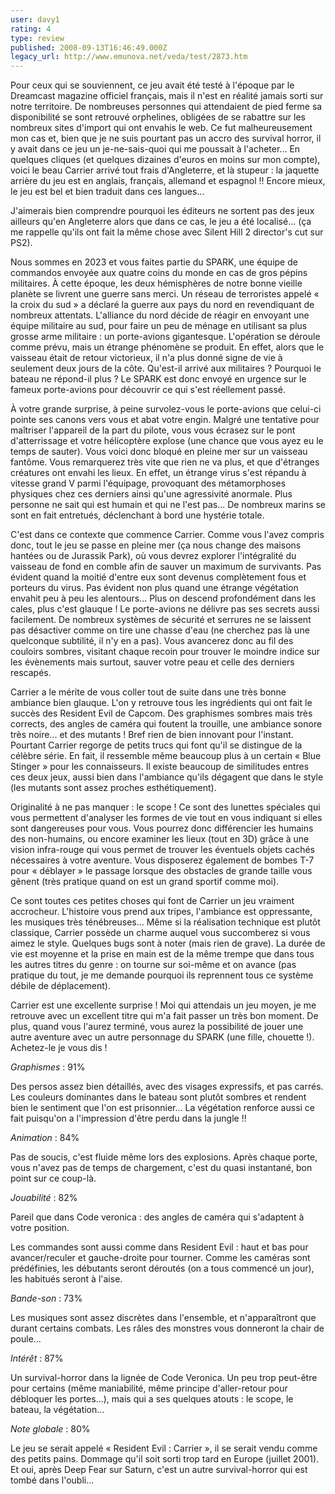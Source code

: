 ```yaml
---
user: davy1
rating: 4
type: review
published: 2008-09-13T16:46:49.000Z
legacy_url: http://www.emunova.net/veda/test/2873.htm
---
```

Pour ceux qui se souviennent, ce jeu avait été testé à l'époque par le Dreamcast magazine officiel français, mais il n'est en réalité jamais sorti sur notre territoire. De nombreuses personnes qui attendaient de pied ferme sa disponibilité se sont retrouvé orphelines, obligées de se rabattre sur les nombreux sites d'import qui ont envahis le web. Ce fut malheureusement mon cas et, bien que je ne suis pourtant pas un accro des survival horror, il y avait dans ce jeu un je-ne-sais-quoi qui me poussait à l'acheter... En quelques cliques (et quelques dizaines d'euros en moins sur mon compte), voici le beau Carrier arrivé tout frais d'Angleterre, et là stupeur : la jaquette arrière du jeu est en anglais, français, allemand et espagnol !! Encore mieux, le jeu est bel et bien traduit dans ces langues...  

J'aimerais bien comprendre pourquoi les éditeurs ne sortent pas des jeux ailleurs qu'en Angleterre alors que dans ce cas, le jeu a été localisé... (ça me rappelle qu'ils ont fait la même chose avec Silent Hill 2 director's cut sur PS2).  

  

Nous sommes en 2023 et vous faites partie du SPARK, une équipe de commandos envoyée aux quatre coins du monde en cas de gros pépins militaires. À cette époque, les deux hémisphères de notre bonne vieille planète se livrent une guerre sans merci. Un réseau de terroristes appelé « la croix du sud » a déclaré la guerre aux pays du nord en revendiquant de nombreux attentats. L'alliance du nord décide de réagir en envoyant une équipe militaire au sud, pour faire un peu de ménage en utilisant sa plus grosse arme militaire : un porte-avions gigantesque. L'opération se déroule comme prévu, mais un étrange phénomène se produit. En effet, alors que le vaisseau était de retour victorieux, il n'a plus donné signe de vie à seulement deux jours de la côte. Qu'est-il arrivé aux militaires ? Pourquoi le bateau ne répond-il plus ? Le SPARK est donc envoyé en urgence sur le fameux porte-avions pour découvrir ce qui s'est réellement passé.  

  

À votre grande surprise, à peine survolez-vous le porte-avions que celui-ci pointe ses canons vers vous et abat votre engin. Malgré une tentative pour maîtriser l'appareil de la part du pilote, vous vous écrasez sur le pont d'atterrissage et votre hélicoptère explose (une chance que vous ayez eu le temps de sauter). Vous voici donc bloqué en pleine mer sur un vaisseau fantôme. Vous remarquerez très vite que rien ne va plus, et que d'étranges créatures ont envahi les lieux. En effet, un étrange virus s'est répandu à vitesse grand V parmi l'équipage, provoquant des métamorphoses physiques chez ces derniers ainsi qu'une agressivité anormale. Plus personne ne sait qui est humain et qui ne l'est pas... De nombreux marins se sont en fait entretués, déclenchant à bord une hystérie totale.  

C'est dans ce contexte que commence Carrier. Comme vous l'avez compris donc, tout le jeu se passe en pleine mer (ça nous change des maisons hantées ou de Jurassik Park), où vous devrez explorer l'intégralité du vaisseau de fond en comble afin de sauver un maximum de survivants. Pas évident quand la moitié d'entre eux sont devenus complètement fous et porteurs du virus. Pas évident non plus quand une étrange végétation envahit peu à peu les alentours... Plus on descend profondément dans les cales, plus c'est glauque ! Le porte-avions ne délivre pas ses secrets aussi facilement. De nombreux systèmes de sécurité et serrures ne se laissent pas désactiver comme on tire une chasse d'eau (ne cherchez pas là une quelconque subtilité, il n'y en a pas). Vous avancerez donc au fil des couloirs sombres, visitant chaque recoin pour trouver le moindre indice sur les évènements mais surtout, sauver votre peau et celle des derniers rescapés.  

  

Carrier a le mérite de vous coller tout de suite dans une très bonne ambiance bien glauque. L'on y retrouve tous les ingrédients qui ont fait le succès des Resident Evil de Capcom. Des graphismes sombres mais très corrects, des angles de caméra qui foutent la trouille, une ambiance sonore très noire... et des mutants ! Bref rien de bien innovant pour l'instant. Pourtant Carrier regorge de petits trucs qui font qu'il se distingue de la célèbre série. En fait, il ressemble même beaucoup plus à un certain « Blue Stinger » pour les connaisseurs. Il existe beaucoup de similitudes entres ces deux jeux, aussi bien dans l'ambiance qu'ils dégagent que dans le style (les mutants sont assez proches esthétiquement).  

  

Originalité à ne pas manquer : le scope ! Ce sont des lunettes spéciales qui vous permettent d'analyser les formes de vie tout en vous indiquant si elles sont dangereuses pour vous. Vous pourrez donc différencier les humains des non-humains, ou encore examiner les lieux (tout en 3D) grâce à une vision infra-rouge qui vous permet de trouver les éventuels objets cachés nécessaires à votre aventure. Vous disposerez également de bombes T-7 pour « déblayer » le passage lorsque des obstacles de grande taille vous gênent (très pratique quand on est un grand sportif comme moi).  

  

Ce sont toutes ces petites choses qui font de Carrier un jeu vraiment accrocheur. L'histoire vous prend aux tripes, l'ambiance est oppressante, les musiques très ténébreuses... Même si la réalisation technique est plutôt classique, Carrier possède un charme auquel vous succomberez si vous aimez le style. Quelques bugs sont à noter (mais rien de grave). La durée de vie est moyenne et la prise en main est de la même trempe que dans tous les autres titres du genre : on tourne sur soi-même et on avance (pas pratique du tout, je me demande pourquoi ils reprennent tous ce système débile de déplacement).  

  

Carrier est une excellente surprise ! Moi qui attendais un jeu moyen, je me retrouve avec un excellent titre qui m'a fait passer un très bon moment. De plus, quand vous l'aurez terminé, vous aurez la possibilité de jouer une autre aventure avec un autre personnage du SPARK (une fille, chouette !). Achetez-le je vous dis !  

  

_Graphismes_ : 91%  

Des persos assez bien détaillés, avec des visages expressifs, et pas carrés. Les couleurs dominantes dans le bateau sont plutôt sombres et rendent bien le sentiment que l'on est prisonnier... La végétation renforce aussi ce fait puisqu'on a l'impression d'être perdu dans la jungle !!  

  

_Animation_ : 84%  

Pas de soucis, c'est fluide même lors des explosions. Après chaque porte, vous n'avez pas de temps de chargement, c'est du quasi instantané, bon point sur ce coup-là.  

  

_Jouabilité_ : 82%   

Pareil que dans Code veronica : des angles de caméra qui s'adaptent à votre position.  

Les commandes sont aussi comme dans Resident Evil : haut et bas pour avancer/reculer et gauche-droite pour tourner. Comme les caméras sont prédéfinies, les débutants seront déroutés (on a tous commencé un jour), les habitués seront à l'aise.  

  

_Bande-son_ : 73%  

Les musiques sont assez discrètes dans l'ensemble, et n'apparaîtront que durant certains combats. Les râles des monstres vous donneront la chair de poule...  

  

_Intérêt_ : 87%  

Un survival-horror dans la lignée de Code Veronica. Un peu trop peut-être pour certains (même maniabilité, même principe d'aller-retour pour débloquer les portes...), mais qui a ses quelques atouts : le scope, le bateau, la végétation...  

  

  

_Note globale_ : 80%  

Le jeu se serait appelé « Resident Evil : Carrier », il se serait vendu comme des petits pains. Dommage qu'il soit sorti trop tard en Europe (juillet 2001). Et oui, après Deep Fear sur Saturn, c'est un autre survival-horror qui est tombé dans l'oubli...